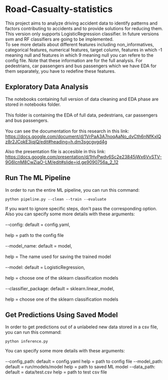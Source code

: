 # Road-Casualty-statistics
This project aims to analyze driving accident data to identify patterns and factors contributing to accidents and to provide solutions for reducing them.
This version only supports LogisticRegression classifier. In future versions svm and RF classifiers are going to be implemented.  <br>
To see more details about different features including non_informatives, categorical features, numerical features, target column, features in which -1 meaning null and  features in which 9 meaning null you can refere to the config file. Note that these information are for the full analysis. For pedestrians, car passengers and bus passengers which we have EDA for them separately, you have to redefine these features.

## Exploratory Data Analysis
The notebooks containing full version of data cleaning and EDA phase are stored in notebooks folder.  <br>  
This folder is containing the EDA of full data, pedestrians, car passengers and bus passengers.  <br>  
You can see the documentation for this research in this link:
https://docs.google.com/document/d/1VrPaA3A7noqAaNo_dyCth6nNfKxIQz8r2JCokE3iqjQ/edit#heading=h.dm3sgcgvgd4g

Also the presentation file is accesible in this link:
https://docs.google.com/presentation/d/1HvPwdv6Sc2e23845jWx6VvSTV-9G6lcnM8CwZiaO-LM/edit#slide=id.ge9090756a_2_12

## Run The ML Pipeline
In order to run the entire ML pipeline, you can run this command:

```shell
python pipeline.py --clean --train --evaluate
```
If you want to ignore specific steps, don't pass the corresponding option. Also you can specify some more details with these arguments:  <br>  
--config: default = config.yaml,  <br>  
          help = path to the config file  <br>  
--model_name: default = model,  <br>  
              help = The name used for saving the trained model  <br>  
--model: default = LogisticRegression,  <br>  
          help = choose one of the sklearn classification models  <br>  
--classifier_package: default = sklearn.linear_model,  <br>  
                      help = choose one of the sklearn classification models  <br>  

## Get Predictions Using Saved Model
In order to get predictions out of a unlabeled new data stored in a csv file, you can run this command:

```shell
python inference.py 
```
You can specify some more details with these arguments:  <br>  
--config_path: default = config.yaml
               help = path to config file
--model_path: default = run/models/model
                    help = path to saved ML model
--data_path: default = data/test.csv
                    help = path to test csv file
